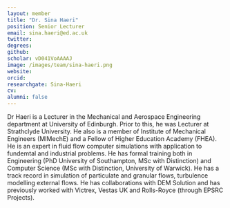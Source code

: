 ```yaml
---
layout: member
title: "Dr. Sina Haeri"
position: Senior Lecturer
email: sina.haeri@ed.ac.uk
twitter: 
degrees: 
github: 
scholar: vD041VoAAAAJ
image: /images/team/sina-haeri.png
website: 
orcid:
researchgate: Sina-Haeri 	
cv: 
alumni: false
---
```


Dr Haeri is a Lecturer in the Mechanical and Aerospace Engineering department at University of Edinburgh. Prior to this, he was Lecturer at Strathclyde University. He also is a member of Institute of Mechanical Engineers (MIMechE) and a Fellow of Higher Education Academy (FHEA). He is an expert in fluid flow computer simulations with application to fundemtal and industrial problems. He has formal training both in Engineering (PhD University of Southampton, MSc with Distinction) and Computer Science (MSc with Distinction, University of Warwick). He has a track record in simulation of particulate and granular flows, turbulence modelling external flows. He has collaborations with DEM Solution and has previously worked with Victrex, Vestas UK and Rolls-Royce (through EPSRC Projects).